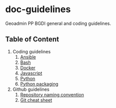 # doc-guidelines

Geoadmin PP BGDI general and coding guidelines.

## Table of Content

1. Coding guidelines
   1. [Ansible](ANSIBLE.md)
   2. [Bash](BASH.md)
   3. [Docker](DOCKER.md)
   4. [Javascript](JAVASCRIPT.md)
   5. [Python](PYTHON.md)
   6. [Python packaging](PYTHON_PACKAGE.md)
2. Github guidelines
   1. [Repository naming convention](GITHUB_NAMES.md)
   2. [Git cheat sheet](GIT_CHEAT_SHEET.md)
